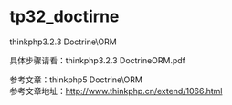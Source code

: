 # tp32_doctirne
thinkphp3.2.3 Doctrine\ORM

具体步骤请看：thinkphp3.2.3 DoctrineORM.pdf



参考文章：thinkphp5 Doctrine\ORM                               
参考文章地址：http://www.thinkphp.cn/extend/1066.html


